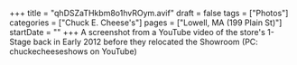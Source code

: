 +++
title = "qhDSZaTHkbm8o1hvROym.avif"
draft = false
tags = ["Photos"]
categories = ["Chuck E. Cheese's"]
pages = ["Lowell, MA (199 Plain St)"]
startDate = ""
+++
A screenshot from a YouTube video of the store's 1-Stage back in Early 2012 before they relocated the Showroom (PC: chuckecheeseshows on YouTube)
